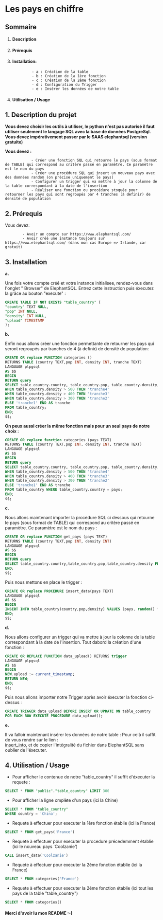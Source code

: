 


 
# Les pays en chiffre<br/>


## Sommaire

1. #### Description
2. #### Prérequis
3. #### Installation:
                    
                - a : Création de la table
                - b : Création de la 1ère fonction
                - c : Création de la 2ème fonction
                - d : Configuration du Trigger
                - e : Insérer les données de notre table


4. #### Utilisation / Usage<br/>
  

**1. Description du projet**
-----------------------------------------------------------------------------------------------------------------------------

**Vous devez choisir les outils à utiliser, le python n'est pas autorisé il faut utiliser seulement le langage SQL avec la base de données PostgreSql. Vous devez impérativement passer par le SAAS elephantsql (version gratuite)**

**Vous devez :**

                - Créer une fonction SQL qui retourne le pays (sous format de TABLE) qui correspond au critère passé en paramètre. Ce paramètre est le nom du pays
                - Créer une procédure SQL qui insert un nouveau pays avec des données random (on précise uniquement le pays)
                - Configurer un trigger qui va mettre à jour la colonne de la table correspondant à la date de l'insertion
                - Réaliser une fonction ou procédure stoquée pour retourner les pays qui sont regroupés par 4 tranches (à definir) de densité de population



**2. Prérequis**
-----------------------------------------------------------------------------------------------------------------------------

Vous devez: 

            - Avoir un compte sur https://www.elephantsql.com/ 
            - Avoir créé une instance toujours sur https://www.elephantsql.com/ (dans mon cas Europe => Irlande, car gratuit)


**3. Installation**
-----------------------------------------------------------------------------------------------------------------------------

__a.__  
    
Une fois votre compte créé et votre instance initialisee, rendez-vous dans l'onglet " Browser" de ElephantSQL.
Entrez cette instruction puis éxecutez la grâce au bouton "execute" : 

```SQL
CREATE TABLE IF NOT EXISTS "table_country" (
"country" TEXT NULL,
"pop" INT NULL,
"density" INT NULL,
"upload" TIMESTAMP
);
```

__b.__  

Enfin nous allons créer une fonction permettante de retourner les pays qui seront regroupés par tranches de 4 (à definir)
de densité de population:

```SQL
CREATE OR replace FUNCTION categories () 
RETURNS TABLE (country TEXT,pop INT, density INT, tranche TEXT)
LANGUAGE plpgsql
AS $$
BEGIN
RETURN query 
SELECT table_country.country, table_country.pop, table_country.density, CASE
WHEN table_country.density > 500 THEN 'tranche4'
WHEN table_country.density > 400 THEN 'tranche3'
WHEN table_country.density > 300 THEN 'tranche2'
ELSE 'tranche1' END AS tranche
FROM table_country;
END;
$$;
```
__On peux aussi créer la même fonction mais pour un seul pays de notre choix :__

```SQL
CREATE OR replace function categories (pays TEXT) 
RETURNS TABLE (country TEXT,pop INT, density INT, tranche TEXT)
LANGUAGE plpgsql
AS $$
BEGIN
RETURN query 
SELECT table_country.country, table_country.pop, table_country.density, CASE
WHEN table_country.density > 500 THEN 'tranche4'
WHEN table_country.density > 400 THEN 'tranche3'
WHEN table_country.density > 300 THEN 'tranche2'
ELSE 'tranche1' END AS tranche
FROM table_country WHERE table_country.country = pays;
END;
$$;
```

__c.__  
    
Nous allons maintenant importer la procèdure SQL ci dessous qui retourne le pays (sous format de TABLE) 
qui correspond au critère passé en paramètre. Ce paramètre est le nom du pays : 

```SQL
CREATE OR replace FUNCTION get_pays (pays TEXT) 
RETURNS TABLE (country TEXT,pop INT, density INT)
LANGUAGE plpgsql
AS $$
BEGIN
RETURN query 
SELECT table_country.country,table_country.pop,table_country.density FROM table_country WHERE table_country.country = pays;
END;
$$;
```  
Puis nous mettons en place le trigger :

```SQL
CREATE OR replace PROCEDURE insert_data(pays TEXT)
LANGUAGE plpgsql
AS $$
BEGIN
INSERT INTO table_country(country,pop,density) VALUES (pays, random() * 10000, random() * 10000);
END;
$$;
```
                                
__d.__  
    
Nous allons configurer un trigger qui va mettre à jour la colonne de la table correspondant à la 
date de l'insertion.
Tout dabord la création d'une fonction : 

```SQL
CREATE OR REPLACE FUNCTION data_upload() RETURNS trigger
LANGUAGE plpgsql
AS $$
BEGIN
NEW.upload := current_timestamp;
RETURN NEW;
END;
$$;
```
Puis nous allons importer notre Trigger après avoir éxecuter la fonction ci-dessus : 

```SQL
CREATE TRIGGER data_upload BEFORE INSERT OR UPDATE ON table_country      
FOR EACH ROW EXECUTE PROCEDURE data_upload();
```

__e.__

Il va falloir maintenant insérer les données de notre table :
Pour celà il suffit de vous rendre sur le lien : <br/>
[insert_into](https://github.com/TOMCASS/P3_pays/blob/origin/developTom/creation_table/insert_into.sql), et de copier l'intégralité du fichier dans ElephantSQL sans oublier de l'éxecuter.


**4. Utilisation / Usage** 
-----------------------------------------------------------------------------------------------------------------------------


* Pour afficher le contenue de notre "table_country" il suffit d'éxecuter la requete :

```SQL
SELECT * FROM "public"."table_country" LIMIT 300
```
* Pour afficher la ligne cmplète d'un pays (ici la Chine)

```SQL
SELECT * FROM "table_country"
WHERE country = 'China';
```

* Requete à effectuer pour executer la 1ère fonction établie (ici la France)

```SQL
SELECT * FROM get_pays('France')
```

* Requete à effectuer pour executer la procedure précedemment établie (ici le nouveau pays 'Coolzanie')

```SQL
CALL insert_data('Coolzanie')
```

* Requete à effectuer pour executer la 2ème fonction établie (ici la France)

```SQL
SELECT * FROM categories('France')
```

* Requete à effectuer pour executer la 2ème fonction établie (ici tout les pays de la table "table_country")

```SQL
SELECT * FROM categories()
```

#### Merci d'avoir lu mon README :-)




